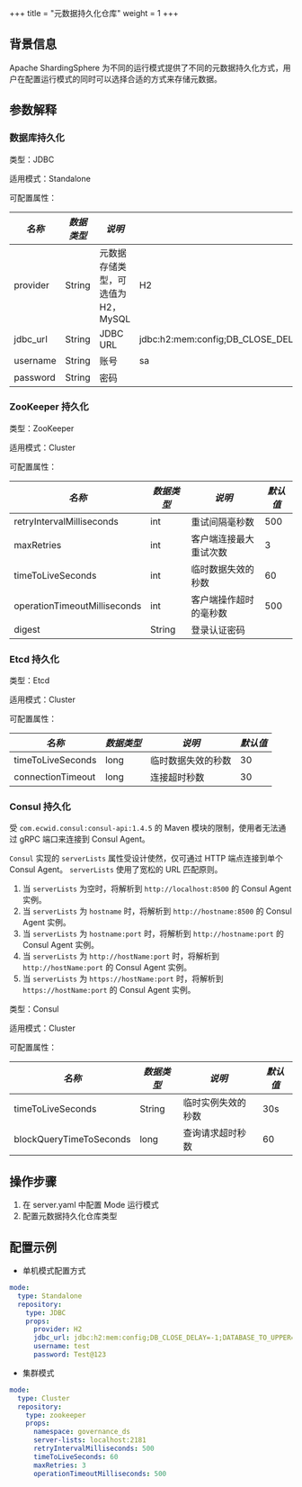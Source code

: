 +++
title = "元数据持久化仓库"
weight = 1
+++

## 背景信息

Apache ShardingSphere 为不同的运行模式提供了不同的元数据持久化方式，用户在配置运行模式的同时可以选择合适的方式来存储元数据。

## 参数解释

### 数据库持久化

类型：JDBC

适用模式：Standalone

可配置属性：

| *名称*     | *数据类型* | *说明*                  | *默认值*                                                                   |
|----------|--------|-----------------------|-------------------------------------------------------------------------|
| provider | String | 元数据存储类型，可选值为 H2，MySQL | H2                                                                      |
| jdbc_url | String | JDBC URL              | jdbc:h2:mem:config;DB_CLOSE_DELAY=-1;DATABASE_TO_UPPER=false;MODE=MYSQL |
| username | String | 账号                    | sa                                                                      |
| password | String | 密码                    |                                                                         |


### ZooKeeper 持久化

类型：ZooKeeper

适用模式：Cluster

可配置属性：

| *名称*                         | *数据类型* | *说明*        | *默认值* |
|------------------------------|--------|-------------|-------|
| retryIntervalMilliseconds    | int    | 重试间隔毫秒数     | 500   |
| maxRetries                   | int    | 客户端连接最大重试次数 | 3     |
| timeToLiveSeconds            | int    | 临时数据失效的秒数   | 60    |
| operationTimeoutMilliseconds | int    | 客户端操作超时的毫秒数 | 500   |
| digest                       | String | 登录认证密码      |       |

### Etcd 持久化

类型：Etcd

适用模式：Cluster

可配置属性：

| *名称*              | *数据类型* | *说明*      | *默认值* |
|-------------------|--------|-----------|-------|
| timeToLiveSeconds | long   | 临时数据失效的秒数 | 30    |
| connectionTimeout | long   | 连接超时秒数    | 30    |

### Consul 持久化

受 `com.ecwid.consul:consul-api:1.4.5` 的 Maven 模块的限制，使用者无法通过 gRPC 端口来连接到  Consul Agent。

`Consul` 实现的 `serverLists` 属性受设计使然，仅可通过 HTTP 端点连接到单个 Consul Agent。
`serverLists` 使用了宽松的 URL 匹配原则。
1. 当 `serverLists` 为空时，将解析到 `http://localhost:8500` 的 Consul Agent 实例。
2. 当 `serverLists` 为 `hostname` 时，将解析到 `http://hostname:8500` 的 Consul Agent 实例。
3. 当 `serverLists` 为 `hostname:port` 时，将解析到 `http://hostname:port` 的 Consul Agent 实例。
4. 当 `serverLists` 为 `http://hostName:port` 时，将解析到 `http://hostName:port` 的 Consul Agent 实例。
5. 当 `serverLists` 为 `https://hostName:port` 时，将解析到 `https://hostName:port` 的 Consul Agent 实例。

类型：Consul

适用模式：Cluster

可配置属性：

| *名称*                    | *数据类型* | *说明*      | *默认值* |
|-------------------------|--------|-----------|-------|
| timeToLiveSeconds       | String | 临时实例失效的秒数 | 30s   |
| blockQueryTimeToSeconds | long   | 查询请求超时秒数  | 60    |

## 操作步骤

1. 在 server.yaml 中配置 Mode 运行模式
1. 配置元数据持久化仓库类型

## 配置示例

- 单机模式配置方式

```yaml
mode:
  type: Standalone
  repository:
    type: JDBC
    props:
      provider: H2
      jdbc_url: jdbc:h2:mem:config;DB_CLOSE_DELAY=-1;DATABASE_TO_UPPER=false;MODE=MYSQL
      username: test
      password: Test@123
```

- 集群模式

```yaml
mode:
  type: Cluster
  repository:
    type: zookeeper
    props:
      namespace: governance_ds
      server-lists: localhost:2181
      retryIntervalMilliseconds: 500
      timeToLiveSeconds: 60
      maxRetries: 3
      operationTimeoutMilliseconds: 500
```

